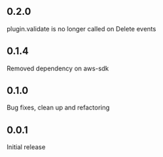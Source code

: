 ## 0.2.0
plugin.validate is no longer called on Delete events

## 0.1.4
Removed dependency on aws-sdk

## 0.1.0
Bug fixes, clean up and refactoring

## 0.0.1
Initial release
